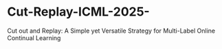 # Cut-Replay-ICML-2025-
Cut out and Replay: A Simple yet Versatile Strategy for Multi-Label Online Continual Learning
